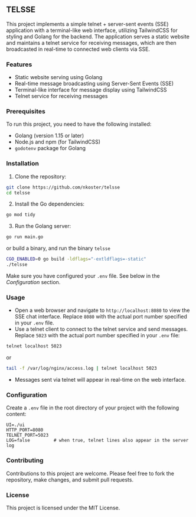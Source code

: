 ## TELSSE

This project implements a simple telnet + server-sent events (SSE) application with a terminal-like web interface,
utilizing TailwindCSS for styling and Golang for the backend. The application serves a static website and maintains a telnet
service for receiving messages, which are then broadcasted in real-time to connected web clients via SSE.

### Features

- Static website serving using Golang
- Real-time message broadcasting using Server-Sent Events (SSE)
- Terminal-like interface for message display using TailwindCSS
- Telnet service for receiving messages

### Prerequisites

To run this project, you need to have the following installed:

- Golang (version 1.15 or later)
- Node.js and npm (for TailwindCSS)
- `godotenv` package for Golang

### Installation

1. Clone the repository:

```bash
git clone https://github.com/nkoster/telsse
cd telsse
```

2. Install the Go dependencies:

```bash
go mod tidy
```

3. Run the Golang server:

```bash
go run main.go
```

or build a binary, and run the binary `telsse`

```bash
CGO_ENABLED=0 go build -ldflags="-extldflags=-static"
./telsse
```
Make sure you have configured your `.env` file. See below in the _Configuration_ section.

### Usage

- Open a web browser and navigate to `http://localhost:8080` to view the SSE chat interface. Replace `8080` with the actual port number specified in your `.env` file.
- Use a telnet client to connect to the telnet service and send messages. Replace `5023` with the actual port number specified in your `.env` file:

```bash
telnet localhost 5023
```
or
```bash
tail -f /var/log/nginx/access.log | telnet localhost 5023
```

- Messages sent via telnet will appear in real-time on the web interface.

### Configuration

Create a `.env` file in the root directory of your project with the following content:

```
UI=./ui
HTTP_PORT=8080
TELNET_PORT=5023
LOG=false         # when true, telnet lines also appear in the server log
```

### Contributing

Contributions to this project are welcome. Please feel free to fork the repository, make changes, and submit pull requests.

### License

This project is licensed under the MIT License.
